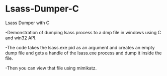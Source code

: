 # Lsass-Dumper-C
Lsass Dumper with C

-Demonstration of dumping lsass process to a dmp file in windows using C and win32 API.

-The code takes the lsass.exe pid as an argument and creates an empty dump file and gets a handle of the lsass.exe process and dump it inside the file.

-Then you can view that file using mimikatz.
